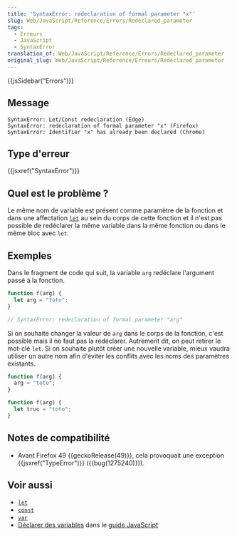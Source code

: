 ```yaml
---
title: 'SyntaxError: redeclaration of formal parameter "x"'
slug: Web/JavaScript/Reference/Errors/Redeclared_parameter
tags:
  - Erreurs
  - JavaScript
  - SyntaxError
translation_of: Web/JavaScript/Reference/Errors/Redeclared_parameter
original_slug: Web/JavaScript/Reference/Erreurs/Redeclared_parameter
---
```

{{jsSidebar("Errors")}}

## Message

    SyntaxError: Let/Const redeclaration (Edge)
    SyntaxError: redeclaration of formal parameter "x" (Firefox)
    SyntaxError: Identifier "x" has already been declared (Chrome)

## Type d'erreur

{{jsxref("SyntaxError")}}

## Quel est le problème ?

Le même nom de variable est présent comme paramètre de la fonction et dans une affectation [`let`](/fr/docs/Web/JavaScript/Reference/Instructions/let) au sein du corps de cette fonction et il n'est pas possible de redéclarer la même variable dans la même fonction ou dans le même bloc avec `let`.

## Exemples

Dans le fragment de code qui suit, la variable `arg` redéclare l'argument passé à la fonction.

```js example-bad
function f(arg) {
  let arg = "toto";
}

// SyntaxError: redeclaration of formal parameter "arg"
```

Si on souhaite changer la valeur de `arg` dans le corps de la fonction, c'est possible mais il ne faut pas la redéclarer. Autrement dit, on peut retirer le mot-clé `let`. Si on souhaite plutôt créer une nouvelle variable, mieux vaudra utiliser un autre nom afin d'éviter les conflits avec les noms des paramètres existants.

```js example-good
function f(arg) {
  arg = "toto";
}

function f(arg) {
  let truc = "toto";
}
```

## Notes de compatibilité

- Avant Firefox 49 {{geckoRelease(49)}}, cela provoquait une exception {{jsxref("TypeError")}} ({{bug(1275240)}}).

## Voir aussi

- [`let`](/fr/docs/Web/JavaScript/Reference/Instructions/let)
- [`const`](/fr/docs/Web/JavaScript/Reference/Instructions/const)
- [`var`](/fr/docs/Web/JavaScript/Reference/Instructions/var)
- [Déclarer des variables](/fr/docs/Web/JavaScript/Guide/Types_et_grammaire#Déclarations) dans le [guide JavaScript](/fr/docs/Web/JavaScript/Guide)
